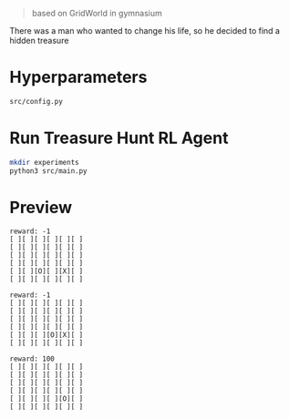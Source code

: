 > based on GridWorld in gymnasium

There was a man who wanted to change his life, so he decided to find a hidden treasure

# Hyperparameters
```bash
src/config.py
```

# Run Treasure Hunt RL Agent
```bash
mkdir experiments
python3 src/main.py
```

# Preview
```
reward: -1
[ ][ ][ ][ ][ ][ ]
[ ][ ][ ][ ][ ][ ]
[ ][ ][ ][ ][ ][ ]
[ ][ ][ ][ ][ ][ ]
[ ][ ][O][ ][X][ ]
[ ][ ][ ][ ][ ][ ]

reward: -1
[ ][ ][ ][ ][ ][ ]
[ ][ ][ ][ ][ ][ ]
[ ][ ][ ][ ][ ][ ]
[ ][ ][ ][ ][ ][ ]
[ ][ ][ ][O][X][ ]
[ ][ ][ ][ ][ ][ ]

reward: 100
[ ][ ][ ][ ][ ][ ]
[ ][ ][ ][ ][ ][ ]
[ ][ ][ ][ ][ ][ ]
[ ][ ][ ][ ][ ][ ]
[ ][ ][ ][ ][O][ ]
[ ][ ][ ][ ][ ][ ]
```
